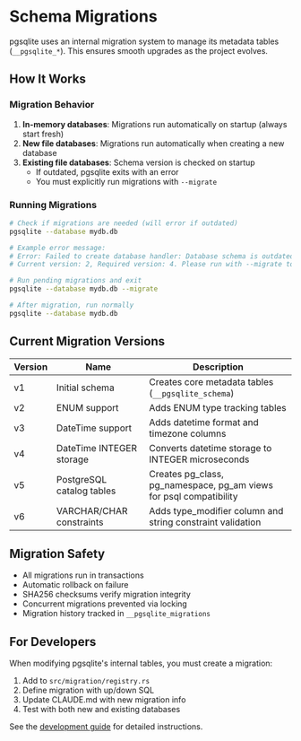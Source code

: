 # Schema Migrations

pgsqlite uses an internal migration system to manage its metadata tables (`__pgsqlite_*`). This ensures smooth upgrades as the project evolves.

## How It Works

### Migration Behavior

1. **In-memory databases**: Migrations run automatically on startup (always start fresh)
2. **New file databases**: Migrations run automatically when creating a new database
3. **Existing file databases**: Schema version is checked on startup
   - If outdated, pgsqlite exits with an error
   - You must explicitly run migrations with `--migrate`

### Running Migrations

```bash
# Check if migrations are needed (will error if outdated)
pgsqlite --database mydb.db

# Example error message:
# Error: Failed to create database handler: Database schema is outdated. 
# Current version: 2, Required version: 4. Please run with --migrate to update the schema.

# Run pending migrations and exit
pgsqlite --database mydb.db --migrate

# After migration, run normally
pgsqlite --database mydb.db
```

## Current Migration Versions

| Version | Name | Description |
|---------|------|-------------|
| v1 | Initial schema | Creates core metadata tables (`__pgsqlite_schema`) |
| v2 | ENUM support | Adds ENUM type tracking tables |
| v3 | DateTime support | Adds datetime format and timezone columns |
| v4 | DateTime INTEGER storage | Converts datetime storage to INTEGER microseconds |
| v5 | PostgreSQL catalog tables | Creates pg_class, pg_namespace, pg_am views for psql compatibility |
| v6 | VARCHAR/CHAR constraints | Adds type_modifier column and string constraint validation |

## Migration Safety

- All migrations run in transactions
- Automatic rollback on failure
- SHA256 checksums verify migration integrity
- Concurrent migrations prevented via locking
- Migration history tracked in `__pgsqlite_migrations`

## For Developers

When modifying pgsqlite's internal tables, you must create a migration:

1. Add to `src/migration/registry.rs`
2. Define migration with up/down SQL
3. Update CLAUDE.md with new migration info
4. Test with both new and existing databases

See the [development guide](../CLAUDE.md) for detailed instructions.